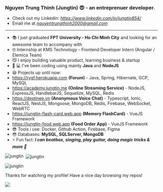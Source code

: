 ### Nguyen Trung Thinh (Jungtin) 😎 - an entreprenuer developer.

[//]: # (- For more information, checkout: *https://jungtin.me*)
- Check out my Linkedin: *https://www.linkedin.com/in/jungtin854/*
- Email me at *nguyentrungthinh2000@gmail.com*

--------

- 📚  I just graduated **FPT University - Ho Chi Minh City** and looking for an awesome team to accompany with
- 🤓  Internship at KMS Technology - Frontend Developer Intern (Angular / Elemica Team)
- 😼  I enjoy building valuable product, learning business & startup
- 👨‍ 💻 I've been coding using mainly **Java** and **NodeJS**
- 😆  Projects up until now:
- https://rygf.herokuapp.com **(Forum)** - Java, Spring, Hibernate, GCP, MySQL
- https://academy.jungtin.me **(Online Streaming Service)** - NodeJS, ExpressJS, HandlebarJS, Sequelize, MySQL, Redis
- https://destinee.vn **(Anonymous Voice Chat)** - Typescript, Ionic, ReactJS, NestJS, Mongoose, MongoDB, Redis, Firebase, WebSocket, WebRTC
- https://jungtin-flash-card.web.app **(Memory FlashCard)** - VueJS Framework
- https://jungtin-food.web.app **(Food Order App)** - VueJS Framework
- 😎  Tools i use: Docker, Github Action, Firebase, Figma
- 😳  Databases: **MySQL, SQLServer, MongoDB**
- ⚡  Fun fact: ***I can beatbox, singing, play guitar, doing magic tricks & more 💨***

<p><img align="left" src="https://github-readme-stats.vercel.app/api/top-langs?username=jungtin&show_icons=true&locale=en&layout=compact" alt="jungtin" /></p>

<p>&nbsp;<img align="center" src="https://github-readme-stats.vercel.app/api?username=jungtin&show_icons=true&locale=en" alt="jungtin" /></p>

<p><img align="center" src="https://github-readme-streak-stats.herokuapp.com/?user=jungtin&" alt="jungtin" /></p>

Thanks for watching my profile! Have a nice day browsing my repos!

![](https://komarev.com/ghpvc/?username=jungtin)
